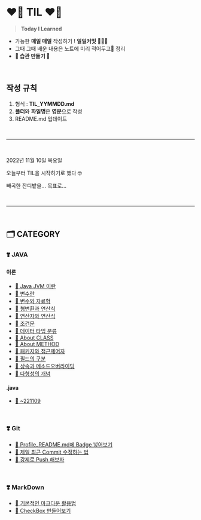 <!-- TIL Start -->

# **❤️‍🔥 TIL ❤️‍🔥**

> **Today I Learned**

- 가능한 **매일 매일** 작성하기 !  **일일커밋** 👩🏻‍💻
- 그때 그때 배운 내용은 노트에 미리 적어두고📝 정리
- **🌟 습관 만들기 🌟**

<br><!-- 단락 구분을 위한 코드 -->

## **작성 규칙**

1. 형식 : **TIL_YYMMDD.md**
2. **폴더**와 **파일명**은 **영문**으로 작성
3. README.md 업데이트

<br>

---
<br>

2022년 11월 10일 목요일 <p>
오늘부터 TIL을 시작하기로 했다 🤓 <p>
빼곡한 잔디밭을... 목표로... <p>

<br>

---
<br>

## **🗂️ CATEGORY**

### ❣️ **JAVA**

#### **이론**

- [🔗 Java JVM 이란](https://github.com/NOSTALJIAN/TIL/blob/master/TIL_221113.md#-%EC%9E%90%EB%B0%94-%EA%B0%80%EC%83%81-%EA%B8%B0%EA%B3%84-jvm)
- [🔗 변수란](https://github.com/NOSTALJIAN/TIL/blob/master/TIL_221113.md#-%EB%B3%80%EC%88%98%EB%9E%80)
- [🔗 변수와 자료형](https://nostal-jian.tistory.com/12)
- [🔗 형변환과 연산식](https://nostal-jian.tistory.com/13)
- [🔗 연산자와 연산식](https://nostal-jian.tistory.com/3)
- [🔗 조건문](https://nostal-jian.tistory.com/4)
- [🔗 데이터 타입 분류](https://nostal-jian.tistory.com/5)
- [🔗 About CLASS](https://nostal-jian.tistory.com/6)
- [🔗 About METHOD](https://nostal-jian.tistory.com/7)
- [🔗 패키지와 접근제어자](https://nostal-jian.tistory.com/8)
- [🔗 필드의 구분](https://nostal-jian.tistory.com/9)
- [🔗 상속과 메소드오버라이딩](https://nostal-jian.tistory.com/10)
- [🔗 다형성의 개념](https://nostal-jian.tistory.com/11)

#### **.java**

- [🔗 ~221109](https://github.com/NOSTALJIAN/TIL/tree/master/Java/src/study)

<br>

### ❣️ **Git**

- [🔗 Profile_README.md에 Badge 넣어보기](https://github.com/NOSTALJIAN/TIL/blob/8295fc7ecf350afb171bd2c976ee746acffc897e/TIL_221111.md#badge)
- [🔗 제일 최근 Commit 수정하는 법](https://github.com/NOSTALJIAN/TIL/blob/master/TIL_221112.md#-git-commit---amend--m-%EC%88%98%EC%A0%95%ED%95%A0-%EB%82%B4%EC%9A%A9-)
- [🔗 강제로 Push 해보자](https://github.com/NOSTALJIAN/TIL/blob/master/TIL_221112.md#-git-push-origin-master---force-)

<br>

### ❣️ **MarkDown**

- [🔗 기본적인 마크다운 활용법](https://github.com/NOSTALJIAN/TIL/blob/master/TIL_221112.md#-%EA%B8%B0%EB%B3%B8%EC%A0%81%EC%9D%B8-%EB%A7%88%ED%81%AC%EB%8B%A4%EC%9A%B4-%ED%99%9C%EC%9A%A9%EB%B2%95-)
- [🔗 CheckBox 만들어보기](https://github.com/NOSTALJIAN/TIL/blob/master/TIL_221111.md#task-list)

<!--end-->